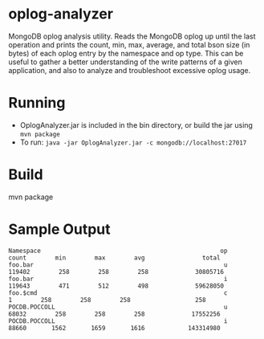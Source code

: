 # oplog-analyzer
MongoDB oplog analysis utility. Reads the MongoDB oplog up until the last operation and prints the count, min, max, average, and total bson size (in bytes) of each oplog entry by the namespace and op type. This can be useful to gather a better understanding of the write patterns of a given application, and also to analyze and troubleshoot excessive oplog usage.

# Running
* OplogAnalyzer.jar is included in the bin directory, or build the jar using `mvn package`
* To run:
    `java -jar OplogAnalyzer.jar -c mongodb://localhost:27017`

# Build
mvn package

# Sample Output
```
Namespace                                                  op      count        min        max        avg                total
foo.bar                                                     u     119402        258        258        258             30805716
foo.bar                                                     i     119643        471        512        498             59628050
foo.$cmd                                                    c          1        258        258        258                  258
POCDB.POCCOLL                                               u      68032        258        258        258             17552256
POCDB.POCCOLL                                               i      88660       1562       1659       1616            143314980
```

